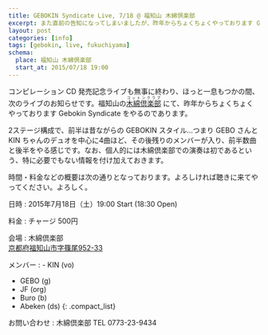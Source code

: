 ```yaml
---
title: GEBOKIN Syndicate Live, 7/18 @ 福知山 木綿倶楽部
excerpt: また直前の告知になってしまいましたが、昨年からちょくちょくやっております GEBOKIN Syndicate の Live を、7月18日（土）に福知山の木綿倶楽部でやります。19時スタートでチャージは500円。よろしければ聴きに来てください。
layout: post
categories: [info]
tags: [gebokin, live, fukuchiyama]
schema:
  place: 福知山 木綿倶楽部
  start_at: 2015/07/18 19:00
---
```


コンピレーション CD 発売記念ライブも無事に終わり、ほっと一息もつかの間、次のライブのお知らせです。福知山の[<ruby>木綿倶楽部<rp>（</rp><rt>コットンクラブ</rt><rp>）</rp></ruby>](http://cafe-cottonclub.com/)  にて、昨年からちょくちょくやっております Gebokin Syndicate をやるのであります。

2ステージ構成で、前半は昔ながらの GEBOKIN スタイル…つまり GEBO さんと KIN ちゃんのデュオを中心に4曲ほど、その後残りのメンバーが入り、前半数曲と後半をやる感じです。なお、個人的には木綿倶楽部での演奏は初であるという、特に必要でもない情報を付け加えておきます。

時間・料金などの概要は次の通りとなっております。よろしければ聴きに来てやってください。よろしく。

日時
: 2015年7月18日（土）19:00 Start (18:30 Open)

料金
: チャージ 500円

会場
: 木綿倶楽部  
  [京都府福知山市字篠尾952-33](https://www.google.co.jp/maps/place/%E3%80%92620-0000+%E4%BA%AC%E9%83%BD%E5%BA%9C%E7%A6%8F%E7%9F%A5%E5%B1%B1%E5%B8%82%E7%AF%A0%E5%B0%BE%EF%BC%99%EF%BC%95%EF%BC%92%E2%88%92%EF%BC%93%EF%BC%93/@35.2979579,135.1093035,17z/data=!3m1!4b1!4m2!3m1!1s0x6000025e2ecc48d7:0x559b33132d0491ea)

メンバー
: - KIN (vo)
  - GEBO (g)
  - JF (org)
  - Buro (b)
  - Abeken (ds)
  {: .compact_list}

お問い合わせ
: 木綿倶楽部 TEL 0773-23-9434

